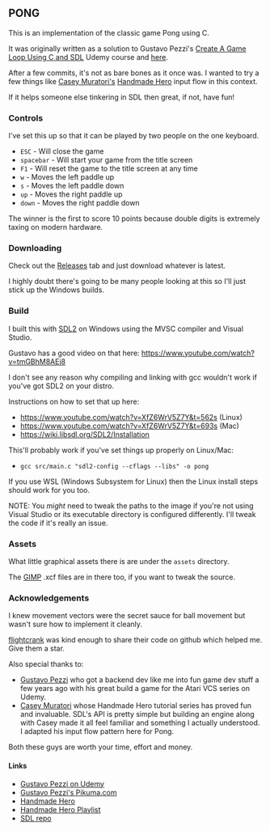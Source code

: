## PONG
This is an implementation of the classic game Pong using C.

It was originally written as a solution to Gustavo Pezzi's [Create A Game Loop Using C and SDL](https://www.udemy.com/course/game-loop-c-sdl/) Udemy course and [here](https://www.youtube.com/watch?v=XfZ6WrV5Z7Y).

After a few commits, it's not as bare bones as it once was. I wanted to try a few things like [Casey Muratori's](https://github.com/cmuratori) [Handmade Hero](https://handmadehero.org/) input flow in this context.

If it helps someone else tinkering in SDL then great, if not, have fun!

### Controls
I've set this up so that it can be played by two people on the one keyboard.

* `ESC` - Will close the game
* `spacebar` - Will start your game from the title screen
* `F1` - Will reset the game to the title screen at any time
* `w` - Moves the left paddle up
* `s` - Moves the left paddle down
* `up` - Moves the right paddle up
* `down` - Moves the right paddle down

The winner is the first to score 10 points because double digits is extremely taxing on modern hardware.

### Downloading
Check out the [Releases](https://github.com/backendiain/udemy-create-game-loop-using-c-sdl-pong/releases) tab and just download whatever is latest.

I highly doubt there's going to be many people looking at this so I'll just stick up the Windows builds.

### Build
I built this with [SDL2](https://github.com/libsdl-org/SDL) on Windows using the MVSC compiler and Visual Studio.

Gustavo has a good video on that here:
https://www.youtube.com/watch?v=tmGBhM8AEj8

I don't see any reason why compiling and linking with gcc wouldn't work if you've got SDL2 on your distro.

Instructions on how to set that up here:
* https://www.youtube.com/watch?v=XfZ6WrV5Z7Y&t=562s (Linux)
* https://www.youtube.com/watch?v=XfZ6WrV5Z7Y&t=693s (Mac)
* https://wiki.libsdl.org/SDL2/Installation

This'll probably work if you've set things up properly on Linux/Mac:
* `gcc src/main.c "sdl2-config --cflags --libs" -o pong`

If you use WSL (Windows Subsystem for Linux) then the Linux install steps should work for you too.

NOTE: You *might* need to tweak the paths to the image if you're not using Visual Studio or its executable directory is configured differently. I'll tweak the code if it's really an issue.

### Assets
What little graphical assets there is are under the `assets` directory.

The [GIMP](https://www.gimp.org/) .xcf files are in there too, if you want to tweak the source.

### Acknowledgements
I knew movement vectors were the secret sauce for ball movement but wasn't sure how to implement it cleanly.

[flightcrank](https://github.com/flightcrank/pong/tree/master) was kind enough to share their code on github which helped me. Give them a star.

Also special thanks to:
* [Gustavo Pezzi](https://github.com/gustavopezzi) who got a backend dev like me into fun game dev stuff a few years ago with his great build a game for the Atari VCS series on Udemy.
* [Casey Muratori](https://github.com/cmuratori) whose Handmade Hero tutorial series has proved fun and invaluable. SDL's API is pretty simple but building an engine along with Casey made it all feel familiar and something I actually understood. I adapted his input flow pattern here for Pong.

Both these guys are worth your time, effort and money.

#### Links
* [Gustavo Pezzi on Udemy](https://www.udemy.com/user/gustavopezzi/)
* [Gustavo Pezzi's Pikuma.com](https://pikuma.com/)
* [Handmade Hero](https://handmadehero.org/)
* [Handmade Hero Playlist](https://www.youtube.com/playlist?list=PLnuhp3Xd9PYTt6svyQPyRO_AAuMWGxPzU)
* [SDL repo](https://github.com/libsdl-org/SDL)